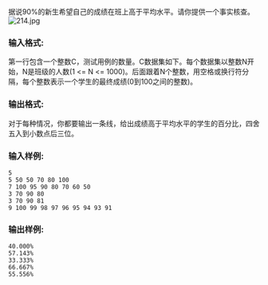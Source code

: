 据说90%的新生希望自己的成绩在班上高于平均水平。请你提供一个事实核查。
![214.jpg](https://images.ptausercontent.com/30ddfef9-d18a-4625-94f8-27228fd3eddf.jpg)


### 输入格式:
第一行包含一个整数C，测试用例的数量。C数据集如下。每个数据集以整数N开始，N是班级的人数(1 &lt;= N &lt;= 1000)。后面跟着N个整数，用空格或换行符分隔，每个整数表示一个学生的最终成绩(0到100之间的整数)。

### 输出格式:

对于每种情况，你都要输出一条线，给出成绩高于平均水平的学生的百分比，四舍五入到小数点后三位。

### 输入样例:

```in
5
5 50 50 70 80 100
7 100 95 90 80 70 60 50
3 70 90 80
3 70 90 81
9 100 99 98 97 96 95 94 93 91
```

### 输出样例:
```out
40.000%
57.143%
33.333%
66.667%
55.556%
```

